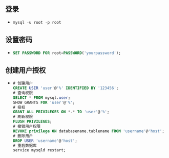 ## 登录

* ```sql
  mysql -u root -p root
  ```

## 设置密码

* ```sql
  SET PASSWORD FOR root=PASSWORD('yourpassword');
  ```

## 创建用户授权

* ```sql
  # 创建用户
  CREATE USER 'user'@'%' IDENTIFIED BY '123456';
  # 查询权限
  SELECT * FROM mysql.user;
  SHOW GRANTS FOR 'user'@'%';
  # 授权
  GRANT ALL PRIVILEGES ON *.* TO 'user'@'%';
  # 刷新权限
  FLUSH PRIVILEGES;
  # 撤销用户权限
  REVOKE privilege ON databasename.tablename FROM 'username'@'host';
  # 删除用户
  DROP USER 'username'@'host';
  # 重启数据库
  service mysqld restart;
  ```

